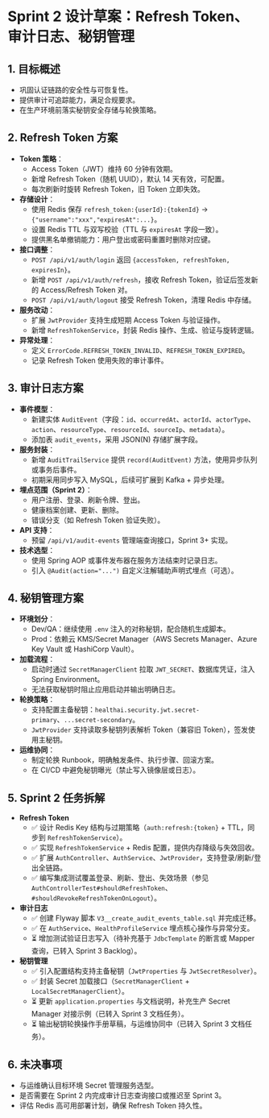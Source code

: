 # Sprint 2 设计草案：Refresh Token、审计日志、秘钥管理

## 1. 目标概述
- 巩固认证链路的安全性与可恢复性。
- 提供审计可追踪能力，满足合规要求。
- 在生产环境前落实秘钥安全存储与轮换策略。

## 2. Refresh Token 方案
- **Token 策略**：
  - Access Token（JWT）维持 60 分钟有效期。
  - 新增 Refresh Token（随机 UUID），默认 14 天有效，可配置。
  - 每次刷新时旋转 Refresh Token，旧 Token 立即失效。
- **存储设计**：
  - 使用 Redis 保存 `refresh_token:{userId}:{tokenId}` → `{"username":"xxx","expiresAt":...}`。
  - 设置 Redis TTL 与双写校验（TTL 与 `expiresAt` 字段一致）。
  - 提供黑名单撤销能力：用户登出或密码重置时删除对应键。
- **接口调整**：
  - `POST /api/v1/auth/login` 返回 `{accessToken, refreshToken, expiresIn}`。
  - 新增 `POST /api/v1/auth/refresh`，接收 Refresh Token，验证后签发新的 Access/Refresh Token 对。
  - `POST /api/v1/auth/logout` 接受 Refresh Token，清理 Redis 中存储。
- **服务改动**：
  - 扩展 `JwtProvider` 支持生成短期 Access Token 与验证操作。
  - 新增 `RefreshTokenService`，封装 Redis 操作、生成、验证与旋转逻辑。
- **异常处理**：
  - 定义 `ErrorCode.REFRESH_TOKEN_INVALID`、`REFRESH_TOKEN_EXPIRED`。
  - 记录 Refresh Token 使用失败的审计事件。

## 3. 审计日志方案
- **事件模型**：
  - 新建实体 `AuditEvent`（字段：`id`、`occurredAt`、`actorId`、`actorType`、`action`、`resourceType`、`resourceId`、`sourceIp`、`metadata`）。
  - 添加表 `audit_events`，采用 JSON(N) 存储扩展字段。
- **服务封装**：
  - 新增 `AuditTrailService` 提供 `record(AuditEvent)` 方法，使用异步队列或事务后事件。
  - 初期采用同步写入 MySQL，后续可扩展到 Kafka + 异步处理。
- **埋点范围（Sprint 2）**：
  - 用户注册、登录、刷新令牌、登出。
  - 健康档案创建、更新、删除。
  - 错误分支（如 Refresh Token 验证失败）。
- **API 支持**：
  - 预留 `/api/v1/audit-events` 管理端查询接口，Sprint 3+ 实现。
- **技术选型**：
  - 使用 Spring AOP 或事件发布器在服务方法结束时记录日志。
  - 引入 `@Audit(action="...")` 自定义注解辅助声明式埋点（可选）。

## 4. 秘钥管理方案
- **环境划分**：
  - Dev/QA：继续使用 `.env` 注入的对称秘钥，配合随机生成脚本。
  - Prod：依赖云 KMS/Secret Manager（AWS Secrets Manager、Azure Key Vault 或 HashiCorp Vault）。
- **加载流程**：
  - 启动时通过 `SecretManagerClient` 拉取 `JWT_SECRET`、数据库凭证，注入 Spring Environment。
  - 无法获取秘钥时阻止应用启动并输出明确日志。
- **轮换策略**：
  - 支持配置主备秘钥：`healthai.security.jwt.secret-primary`、`...secret-secondary`。
  - `JwtProvider` 支持读取多秘钥列表解析 Token（兼容旧 Token），签发使用主秘钥。
- **运维协同**：
  - 制定轮换 Runbook，明确触发条件、执行步骤、回滚方案。
  - 在 CI/CD 中避免秘钥曝光（禁止写入镜像层或日志）。

## 5. Sprint 2 任务拆解
- **Refresh Token**
  - ✅ 设计 Redis Key 结构与过期策略（`auth:refresh:{token}` + TTL，同步到 `RefreshTokenService`）。
  - ✅ 实现 `RefreshTokenService` + Redis 配置，提供内存降级与失效回收。
  - ✅ 扩展 `AuthController`、`AuthService`、`JwtProvider`，支持登录/刷新/登出全链路。
  - ✅ 编写集成测试覆盖登录、刷新、登出、失效场景（参见 `AuthControllerTest#shouldRefreshToken`、`#shouldRevokeRefreshTokenOnLogout`）。
- **审计日志**
  - ✅ 创建 Flyway 脚本 `V3__create_audit_events_table.sql` 并完成迁移。
  - ✅ 在 `AuthService`、`HealthProfileService` 埋点核心操作与异常分支。
  - ⏳ 增加测试验证日志写入（待补充基于 `JdbcTemplate` 的断言或 Mapper 查询，已转入 Sprint 3 Backlog）。
- **秘钥管理**
  - ✅ 引入配置结构支持主备秘钥（`JwtProperties` 与 `JwtSecretResolver`）。
  - ✅ 封装 Secret 加载接口（`SecretManagerClient` + `LocalSecretManagerClient`）。
  - ⏳ 更新 `application.properties` 与文档说明，补充生产 Secret Manager 对接示例（已转入 Sprint 3 文档任务）。
  - ⏳ 输出秘钥轮换操作手册草稿，与运维协同中（已转入 Sprint 3 文档任务）。

## 6. 未决事项
- 与运维确认目标环境 Secret 管理服务选型。
- 是否需要在 Sprint 2 内完成审计日志查询接口或推迟至 Sprint 3。
- 评估 Redis 高可用部署计划，确保 Refresh Token 持久性。
